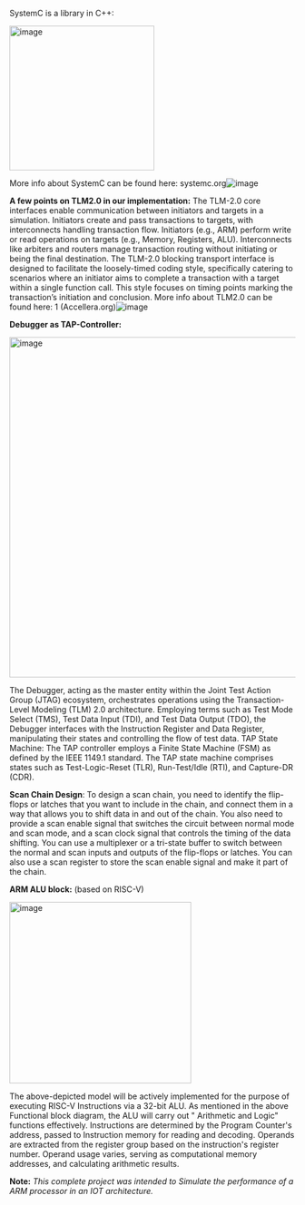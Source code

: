 SystemC is a library in C++:

<img width="255" alt="image" src="https://github.com/sachin2/SW-HW-co-simulation-of-an-IOT-architecture-built-on-ARM-processor/assets/12724755/cd5db0ad-0ed3-477c-96dd-e24c482a6a45">

More info about SystemC can be found here: systemc.org![image](https://github.com/sachin2/SW-HW-co-simulation-of-an-IOT-architecture-built-on-ARM-processor/assets/12724755/3e8203bd-c2dc-4f51-a05e-5b57e16d7658)

**A few points on TLM2.0 in our implementation:**
The TLM-2.0 core interfaces enable communication between initiators and targets in a simulation. Initiators create and pass transactions to targets, with interconnects handling transaction flow. Initiators (e.g., ARM) perform write or read operations on targets (e.g., Memory, Registers, ALU). Interconnects like arbiters and routers manage transaction routing without initiating or being the final destination. The TLM-2.0 blocking transport interface is designed to facilitate the loosely-timed coding style, specifically catering to scenarios where an initiator aims to complete a transaction with a target within a single function call. This style focuses on timing points marking the transaction’s initiation and conclusion.
More info about TLM2.0 can be found here: 1 (Accellera.org)![image](https://github.com/sachin2/SW-HW-co-simulation-of-an-IOT-architecture-built-on-ARM-processor/assets/12724755/ddc95e8b-097b-417a-b5e7-e105c934bfbf)

**Debugger as TAP-Controller:**

<img width="600" alt="image" src="https://github.com/sachin2/SW-HW-co-simulation-of-an-IOT-architecture-built-on-ARM-processor/assets/12724755/eb75f58c-f8e8-4527-a87a-8841389373ab">

The Debugger, acting as the master entity within the Joint Test Action Group (JTAG) ecosystem, orchestrates operations using the Transaction-Level Modeling (TLM) 2.0 architecture. Employing terms such as Test Mode Select (TMS), Test Data Input (TDI), and Test Data Output (TDO), the Debugger interfaces with the Instruction Register and Data Register, manipulating their states and controlling the flow of test data. TAP State Machine: The TAP controller employs a Finite State Machine (FSM) as defined by the IEEE 1149.1 standard. The TAP state machine comprises states such as Test-Logic-Reset (TLR), Run-Test/Idle (RTI), and
Capture-DR (CDR).

**Scan Chain Design**:
To design a scan chain, you need to identify the flip-flops or latches that you want to include in the chain, and connect them in a way that allows you to shift data in and out of the chain. You also need to provide a scan enable signal that switches the circuit between normal mode and scan mode, and a scan clock signal that controls the timing of the data shifting. You can use a multiplexer or a tri-state buffer to switch between the normal and scan inputs and outputs of the flip-flops or latches. You can also use a scan register to store the scan enable signal and make it part of the chain.

**ARM ALU block:** (based on RISC-V)

<img width="320" alt="image" src="https://github.com/sachin2/SW-HW-co-simulation-of-an-IOT-architecture-built-on-ARM-processor/assets/12724755/894e0fe9-c14c-42f8-aba8-6c055119b5e9">

The above-depicted model will be actively implemented for the purpose of executing RISC-V Instructions via a 32-bit ALU. As mentioned in the above Functional block diagram, the ALU will carry out " Arithmetic and Logic" functions effectively. Instructions are determined by the Program Counter's address, passed to Instruction memory for reading and decoding. Operands are extracted from the register group based on the instruction's register number. Operand usage varies, serving as computational memory addresses, and calculating arithmetic results.

**Note:** _This complete project was intended to Simulate the performance of a ARM processor in an IOT architecture._
